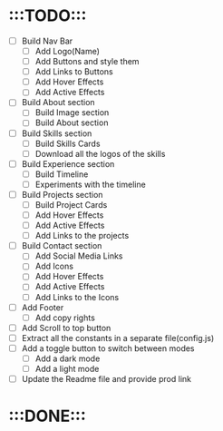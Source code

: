 # :::TODO:::
* [ ] Build Nav Bar
    * [ ] Add Logo(Name)
    * [ ] Add Buttons and style them
    * [ ] Add Links to Buttons
    * [ ] Add Hover Effects
    * [ ] Add Active Effects
* [ ] Build About section
  * [ ] Build Image section
  * [ ] Build About section
* [ ] Build Skills section
  * [ ] Build Skills Cards
  * [ ] Download all the logos of the skills
* [ ] Build Experience section
  * [ ] Build Timeline 
  * [ ] Experiments with the timeline
* [ ] Build Projects section
    * [ ] Build Project Cards
    * [ ] Add Hover Effects
    * [ ] Add Active Effects
    * [ ] Add Links to the projects
* [ ] Build Contact section
  * [ ] Add Social Media Links
  * [ ] Add Icons
  * [ ] Add Hover Effects
  * [ ] Add Active Effects
  * [ ] Add Links to the Icons
* [ ] Add Footer
  * [ ] Add copy rights
* [ ] Add Scroll to top button
* [ ] Extract all the constants in a separate file(config.js)
* [ ] Add a toggle button to switch between modes
  * [ ] Add a dark mode
  * [ ] Add a light mode
* [ ] Update the Readme file and provide prod link

# :::DONE:::
